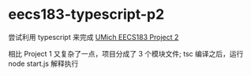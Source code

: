 # eecs183-typescript-p2

尝试利用 typescript 来完成 [UMich EECS183 Project 2](https://eecs183.github.io/p1-rps/)

相比 Project 1 又复杂了一点，项目分成了 3 个模块文件; tsc 编译之后，运行 node start.js 解释执行

